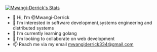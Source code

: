 [![Mwangi-Derrick's Stats](https://github-readme-stats.vercel.app/api?username=Mwangi-Derrick)](https://github.com/Mwangi-Derrick/github-readme-stats)
- 👋 Hi, I’m @Mwangi-Derrick
- 👀 I’m interested in software development,systems engineering and distributed systems
- 🌱 I’m currently learning golang 
- 💞️ I’m looking to collaborate on web development
- 📫 Reach me via my email  mwangiderrick334@gmail.com

<!---
Mwangi-Derrick/Mwangi-Derrick is a ✨ special ✨ repository because its `README.md` (this file) appears on your GitHub profile.
You can click the Preview link to take a look at your changes.
--->

